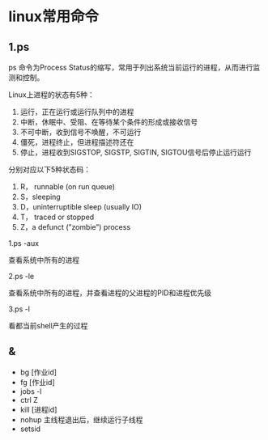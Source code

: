 # linux常用命令

## 1.ps

ps 命令为Process Status的缩写，常用于列出系统当前运行的进程，从而进行监测和控制。

Linux上进程的状态有5种：

1. 运行，正在运行或运行队列中的进程
2. 中断，休眠中、受阻、在等待某个条件的形成或接收信号
3. 不可中断，收到信号不唤醒，不可运行
4. 僵死，进程终止，但进程描述符还在
5. 停止，进程收到SIGSTOP, SIGSTP, SIGTIN, SIGTOU信号后停止运行运行

分别对应以下5种状态码：

1. R， runnable (on run queue)
2. S，sleeping
3. D，uninterruptible sleep (usually IO)
4. T， traced or stopped
5. Z，a defunct (”zombie”) process

1.ps -aux

查看系统中所有的进程

2.ps -le

查看系统中所有的进程，并查看进程的父进程的PID和进程优先级

3.ps -l

看都当前shell产生的过程





## &

- bg [作业id]
- fg [作业id]
- jobs -l
- ctrl Z
- kill [进程id]
- nohup 主线程退出后，继续运行子线程
- setsid 



